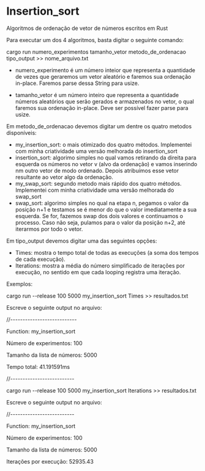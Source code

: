 # Insertion_sort

Algoritmos de ordenação de vetor de números escritos em Rust

Para executar um dos 4 algoritmos, basta digitar o seguinte comando:

cargo run numero_experimentos tamanho_vetor metodo_de_ordenacao tipo_output >> nome_arquivo.txt

- numero_experimento é um número inteior que representa a quantidade de vezes que geraremos um vetor aleatório e faremos sua ordenação in-place. Faremos parse dessa String para usize.

- tamanho_vetor é um número inteiro que representa a quantidade números aleatórios que serão gerados e armazenados no vetor, o qual faremos sua ordenação in-place. Deve ser possível fazer parse para usize.

Em metodo_de_ordenacao devemos digitar um dentre os quatro metodos disponíveis: 

- my_insertion_sort: o mais otimizado dos quatro métodos. Implementei com minha criatividade uma versão melhorada do insertion_sort
- insertion_sort: algorimo simples no qual vamos retirando da direita para esquerda os números no vetor v (alvo da ordenação) e vamos inserindo nm outro vetor de modo ordenado. Depois atribuímos esse vetor resultante ao vetor algo da ordenação.
- my_swap_sort: segundo metodo mais rápido dos quatro métodos. Implementei com minha criatividade uma versão melhorada do swap_sort
- swap_sort: algorimo simples no qual na etapa n, pegamos o valor da posição n+1 e testamos se é menor do que o valor imediatamente a sua esquerda. Se for, fazemos swap dos dois valores e continuamos o processo. Caso não seja, pulamos para o
  valor da posição n+2, até iterarmos por todo o vetor.

Em tipo_output devemos digitar uma das seguintes opções:

- Times: mostra o tempo total de todas as execuções (a soma dos tempos de cada execução).
- Iterations: mostra a média do número simplificado de iterações por execução, no sentido em que cada looping registra uma iteração.

Exemplos:

  cargo run --release 100 5000 my_insertion_sort Times >> resultados.txt

  Escreve o seguinte output no arquivo:

//---------------------------

  Function: my_insertion_sort

  Número de experimentos: 100

  Tamanho da lista de números: 5000

  Tempo total: 41.191591ms

//--------------------------

  cargo run --release 100 5000 my_insertion_sort Iterations >> resultados.txt

  Escreve o seguinte output no arquivo:

//--------------------------

  Function: my_insertion_sort

  Número de experimentos: 100

  Tamanho da lista de números: 5000
  
  Iterações por execução: 52935.43



  
